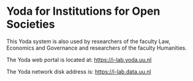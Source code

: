 # Yoda for Institutions for Open Societies
This Yoda system is also used by researchers of the faculty Law, Economics and Governance 
and researchers of the faculty Humanities.

The Yoda web portal is located at: https://i-lab.yoda.uu.nl

The Yoda network disk address is: https://i-lab.data.uu.nl

